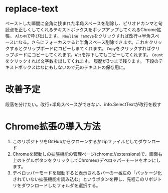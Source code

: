 # replace-text
ペーストした瞬間に全角に挟まれた半角スペースを削除し、ピリオドカンマと句読点を正しくしてくれるテキストボックスをポップアップしてくれるChrome拡張。
`Alt+M`で呼び出します。
`Newline remove`をクリックすれば改行→半角スペースになる。さらにフォーカスすると半角スペース削除できます。これをクリックするとクリップボードにコピーしまてくれます。
`Copy`をクリックすればクリップボードにコピーしてくれます。`Alt`を押下してもコピーしてくれます。
`Count`をクリックすれば文字数を出してくれます。
履歴が3つまで残ります。
下段のテキストボックスはなにもしないので元のテキストの保存用に。

# 改善予定
段落を分けたい。改行+半角スペースができない、info.SelectTextが改行を殺す

# Chrome拡張の導入方法
1. このリポジトリをGitHubからクローンするかzipファイルとしてダウンロード
2. Chromeを起動しの拡張機能の管理ページ(chrome://extensions)で、画面右上のトグルボタンをクリックしてChromeのデベロッパーモードをオンにします。
3. デベロッパーモードを起動すると表示されるバーの一番左の「パッケージ化されていない拡張機能を読み込む」というボタンを押し、先程このリポジトリをダウンロードしたフォルダを選択する。
